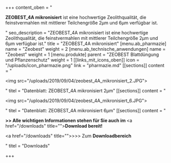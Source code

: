 +++
content_oben = "<p><strong>ZEOBEST_4A mikronisiert</strong> ist eine hochwertige Zeolithqualität, die feinstvermahlen mit mittlerer Teilchengröße 2µm und 6µm verfügbar ist.</p>"
seo_description = "ZEOBEST_4A mikronisiert ist eine hochwertige Zeolithqualität, die feinstvermahlen mit mittlerer Teilchengröße 2µm und 6µm verfügbar ist."
title = "ZEOBEST_4A mikronisiert"
[menu.ab_pharmazie]
name = "Zeobest"
weight = 2
[menu.ab_technische_anwendungen]
name = "Zeobest"
weight = 1
[menu.produkte]
parent = "ZEOBEST Blattdüngung und Pflanzenschutz"
weight = 1
[[links_mit_icons_oben]]
icon = "/uploads/icon_pharmazie.png"
link = "pharmazie.md"
[[sections]]
content = "<p><img src=\"/uploads/2019/09/04/zeobest_4A_mikronisiert_2.JPG\"></p>"
titel = "Datenblatt: ZEOBEST_4A mikronisiert 2µm"
[[sections]]
content = "<p><img src=\"/uploads/2019/09/04/zeobest_4A_mikronisiert_6.JPG\"></p>"
titel = "Datenblatt: ZEOBEST_4A mikronisiert 6µm"
[[sections]]
content = "<p><strong>&gt;&gt; Alle wichtigen Informationen stehen für Sie auch im </strong><a href=\"/downloads\" title=\"\"><strong>Download </strong></a><strong>bereit!</strong></p><p><a href=\"/downloads\" title=\"\">&gt;&gt;&gt; Zum <strong>Downloadbereich</strong></a></p>"
titel = "Downloads"

+++
